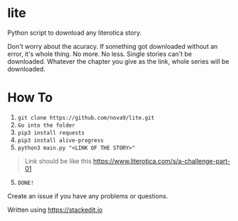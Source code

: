 # lite
Python script to download any literotica story.

Don't worry about the acuracy. If something got downloaded without an error, it's whole thing. No more. No less. Single stories can't be downloaded. Whatever the chapter you give as the link, whole series will be downloaded.

# How To

 1. `git clone https://github.com/nova9/lite.git`
 2. `Go into the folder`
 2. `pip3 install requests`
 3. `pip3 install alive-progress`
 4. `python3 main.py "<LINK OF THE STORY>"`
>Link should be like this
> https://www.literotica.com/s/a-challenge-part-01

 5. `DONE!`

Create an issue if you have any problems or questions.





Written using https://stackedit.io

